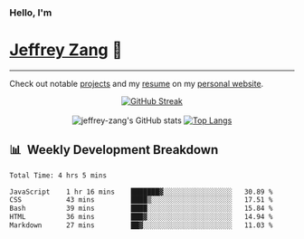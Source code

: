 
### Hello, I'm 
# [Jeffrey Zang](https://www.linkedin.com/in/jeffreyzang/) 🦀

---

Check out notable [projects](https://jeffz.dev/projects) and my [resume](https://jeffz.dev/resume) on my [personal website](https://jeffz.dev/).

<div align = 'center'>

[![GitHub Streak](https://github-readme-streak-stats.herokuapp.com/?user=jeffrey-zang&theme=tokyonight)](https://git.io/streak-stats)
<br></br>
![jeffrey-zang's GitHub stats](https://github-readme-stats.vercel.app/api?username=jeffrey-zang&show_icons=true&theme=tokyonight&hide_rank=true&hide=stars) 
[![Top Langs](https://github-readme-stats.vercel.app/api/top-langs/?username=jeffrey-zang&hide=ShaderLab,HLSL&layout=compact&theme=tokyonight)](https://github.com/anuraghazra/github-readme-stats)

</div>

## 📊 &nbsp;Weekly Development Breakdown
<!--START_SECTION:waka-->

```txt
Total Time: 4 hrs 5 mins

JavaScript    1 hr 16 mins    ███████▓░░░░░░░░░░░░░░░░░   30.89 %
CSS           43 mins         ████▒░░░░░░░░░░░░░░░░░░░░   17.51 %
Bash          39 mins         ████░░░░░░░░░░░░░░░░░░░░░   15.84 %
HTML          36 mins         ███▓░░░░░░░░░░░░░░░░░░░░░   14.94 %
Markdown      27 mins         ██▓░░░░░░░░░░░░░░░░░░░░░░   11.03 %
```

<!--END_SECTION:waka-->

